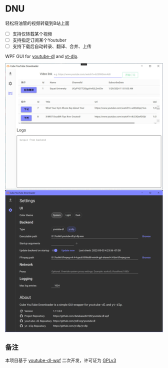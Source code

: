 # DNU

轻松将油管的视频转载到B站上面

- [ ] 支持仅转载某个视频
- [ ] 支持指定订阅某个Youtuber
- [ ] 支持下载后自动转录、翻译、合并、上传

WPF GUI for [youtube-dl](https://github.com/ytdl-org/youtube-dl) and [yt-dlp](https://github.com/yt-dlp/yt-dlp).

![Home](home.webp "Home")
![Settings](settings.webp "Settings")

## 备注

本项目基于 [youtube-dl-wpf](https://github.com/database64128/youtube-dl-wpf) 二次开发，许可证为 [GPLv3](LICENSE)
